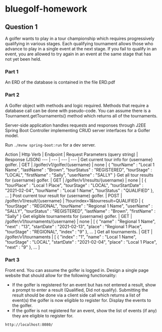 # bluegolf-homework

## Question 1

A golfer wants to play in a tour championship which requires progressively qualifying in various stages.  Each qualifying tournament allows those who advance to play in a single event at the next stage.  If you fail to qualify in an event, you are allowed to try again in an event at the same stage that has not yet been held. 

### Part 1
An ERD of the database is contained in the file ERD.pdf

### Part 2

A Golfer object with methods and logic required.  Methods that require a database call can be done with pseudo-code.  You can assume there is a Tournament.getTournaments() method which returns all of the tournaments.

Server-side application handles requests and responses through J2EE Spring Boot Controller implementing CRUD server interfaces for a Golfer model.

Run `./mvnw spring-boot:run` for a dev server.

Action | Http Verb | Endpoint | Request Parameters (query string) | Response (JSON)
--- | --- | --- | --- |
Get current tour info for {username} golfer. | GET | /golfer/v1/golfer/{username} | none | {
   "tourName" : "Local 1 Name",
   "lastName" : "Brown",
   "tourStatus" : "REGISTERED",
   "tourStage" : "LOCAL",
   "firstName" : "Sally",
   "userName" : "SALLY"
}
Get all tour results for {username} golfer. | GET | /golfer/v1/results/{username} | none | [
   {
      "tourPlace" : "Local 1 Place",
      "tourStage" : "LOCAL",
      "tourStartDate" : "2021-02-04",
      "tourName" : "Local 1 Name",
      "tourStatus" : "QUALIFIED"
   },
...
]
Post current tour result for {username} golfer. | POST | /golfer/v1/result/{username} | ?tourindex=1\&tourresult=QUALIFIED | {
   "tourStage" : "REGIONAL",
   "tourName" : "Regional 1 Name",
   "userName" : "SALLY",
   "tourStatus" : "REGISTERED",
   "lastName" : "Brown",
   "firstName" : "Sally"
}
Get eligible tournaments for {username} golfer. | GET | /golfer/v1/tournaments/{username} | none | [
   {
      "name" : "Regional 1 Name",
      "next" : "13",
      "startDate" : "2021-02-13",
      "place" : "Regional 1 Place",
      "tourStage" : "REGIONAL",
      "index" : "9"
   },
...
]
Get all tournaments. | GET	 | /golfer/v1/tournaments | [
   {
      "index" : "1",
      "name" : "Local 1 Name",
      "tourStage" : "LOCAL",
      "startDate" : "2021-02-04",
      "place" : "Local 1 Place",
      "next" : "9"
   },
...
]

### Part 3
Front end.  You can assume the golfer is logged in.  Design a single page website that should allow for the following functionality:
- If the golfer is registered for an event but has not entered a result, show a prompt to enter a result (Qualified, Did not qualify).  Submitting the result should be done via a client side call which returns a list of event(s) the golfer is now eligible to register for.  Display the events to the golfer.
- If the golfer is not registered for an event, show the list of events (if any) they are eligible to register for.

`http://localhost:8080/`
